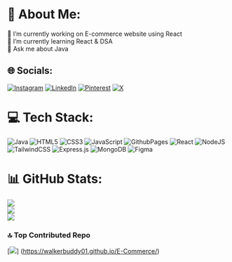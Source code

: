 # 💫 About Me:
🔭 I’m currently working on E-commerce website using React<br>🌱 I’m currently learning React & DSA<br>💬 Ask me about Java<br>


## 🌐 Socials:
[![Instagram](https://img.shields.io/badge/Instagram-%23E4405F.svg?logo=Instagram&logoColor=white)](https://instagram.com/anmol_.50) [![LinkedIn](https://img.shields.io/badge/LinkedIn-%230077B5.svg?logo=linkedin&logoColor=white)](https://linkedin.com/in/https://www.linkedin.com/in/anmol-joshi-226b1b26a/) [![Pinterest](https://img.shields.io/badge/Pinterest-%23E60023.svg?logo=Pinterest&logoColor=white)](https://pinterest.com/joshianmol2023) [![X](https://img.shields.io/badge/X-black.svg?logo=X&logoColor=white)](https://x.com/anmoljoshi25) 

# 💻 Tech Stack:
![Java](https://img.shields.io/badge/java-%23ED8B00.svg?style=for-the-badge&logo=openjdk&logoColor=white) ![HTML5](https://img.shields.io/badge/html5-%23E34F26.svg?style=for-the-badge&logo=html5&logoColor=white) ![CSS3](https://img.shields.io/badge/css3-%231572B6.svg?style=for-the-badge&logo=css3&logoColor=white) ![JavaScript](https://img.shields.io/badge/javascript-%23323330.svg?style=for-the-badge&logo=javascript&logoColor=%23F7DF1E) ![GithubPages](https://img.shields.io/badge/github%20pages-121013?style=for-the-badge&logo=github&logoColor=white) ![React](https://img.shields.io/badge/react-%2320232a.svg?style=for-the-badge&logo=react&logoColor=%2361DAFB) ![NodeJS](https://img.shields.io/badge/node.js-6DA55F?style=for-the-badge&logo=node.js&logoColor=white) ![TailwindCSS](https://img.shields.io/badge/tailwindcss-%2338B2AC.svg?style=for-the-badge&logo=tailwind-css&logoColor=white) ![Express.js](https://img.shields.io/badge/express.js-%23404d59.svg?style=for-the-badge&logo=express&logoColor=%2361DAFB) ![MongoDB](https://img.shields.io/badge/MongoDB-%234ea94b.svg?style=for-the-badge&logo=mongodb&logoColor=white) ![Figma](https://img.shields.io/badge/figma-%23F24E1E.svg?style=for-the-badge&logo=figma&logoColor=white)
# 📊 GitHub Stats:
![](https://github-readme-stats.vercel.app/api?username=anmoljoshi25&theme=dark&hide_border=false&include_all_commits=true&count_private=true)<br/>
![](https://github-readme-streak-stats.herokuapp.com/?user=anmoljoshi25&theme=dark&hide_border=false)<br/>
![](https://github-readme-stats.vercel.app/api/top-langs/?username=anmoljoshi25&theme=dark&hide_border=false&include_all_commits=true&count_private=true&layout=compact)

### 🔝 Top Contributed Repo
[[![](https://visitcount.itsvg.in/api?id=anmoljoshi25&icon=4&color=0)](https://visitcount.itsvg.in)]
(https://walkerbuddy01.github.io/E-Commerce/)

<!-- Proudly created with GPRM ( https://gprm.itsvg.in ) -->
